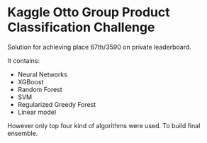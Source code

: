 # Kaggle Otto Group Product Classification Challenge

Solution for achieving place 67th/3590 on private leaderboard.

It contains:
* Neural Networks
* XGBoost
* Random Forest
* SVM
* Regularized Greedy Forest
* Linear model

However only top four kind of algorithms were used. To build final ensemble.
